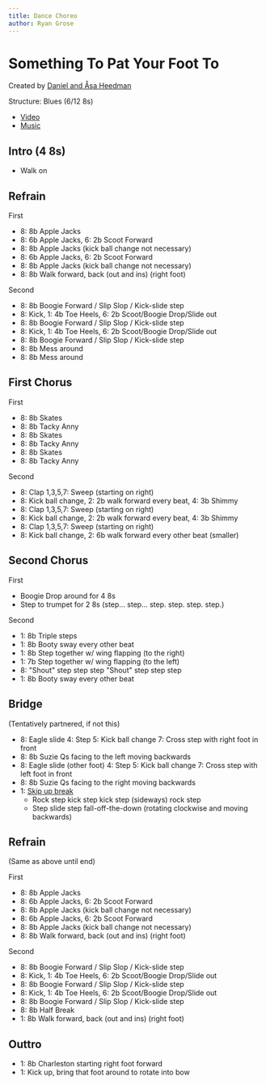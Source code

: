 ```yaml
---
title: Dance Choreo
author: Ryan Grose
---
```

# Something To Pat Your Foot To

Created by [Daniel and Åsa Heedman](http://www.heedman.com/)

Structure: Blues (6/12 8s)

- [Video](https://www.youtube.com/watch?v=wfj_NxGiW-U)
- [Music](https://www.youtube.com/watch?v=F5iqp2FMXV4)


## Intro (4 8s)

- Walk on

## Refrain

First

- 8: 8b Apple Jacks
- 8: 6b Apple Jacks, 6: 2b Scoot Forward
- 8: 8b Apple Jacks (kick ball change not necessary)
- 8: 6b Apple Jacks, 6: 2b Scoot Forward
- 8: 8b Apple Jacks  (kick ball change not necessary)
- 8: 8b Walk forward, back (out and ins) (right foot)

Second

- 8: 8b Boogie Forward / Slip Slop / Kick-slide step
- 8: Kick, 1: 4b Toe Heels, 6: 2b Scoot/Boogie Drop/Slide out
- 8: 8b Boogie Forward / Slip Slop / Kick-slide step
- 8: Kick, 1: 4b Toe Heels, 6: 2b Scoot/Boogie Drop/Slide out
- 8: 8b Boogie Forward / Slip Slop / Kick-slide step
- 8: 8b Mess around
- 8: 8b Mess around

## First Chorus

First

- 8: 8b Skates
- 8: 8b Tacky Anny
- 8: 8b Skates
- 8: 8b Tacky Anny
- 8: 8b Skates
- 8: 8b Tacky Anny

Second

- 8: Clap 1,3,5,7: Sweep (starting on right)
- 8: Kick ball change, 2: 2b walk forward every beat, 4: 3b Shimmy
- 8: Clap 1,3,5,7: Sweep (starting on right)
- 8: Kick ball change, 2: 2b walk forward every beat, 4: 3b Shimmy
- 8: Clap 1,3,5,7: Sweep (starting on right)
- 8: Kick ball change, 2: 6b walk forward every other beat (smaller)

## Second Chorus

First

- Boogie Drop around for 4 8s
- Step to trumpet for 2 8s (step... step... step. step. step. step.)

Second

- 1: 8b Triple steps
- 1: 8b Booty sway every other beat
- 1: 8b Step together w/ wing flapping (to the right)
- 1: 7b Step together w/ wing flapping (to the left)
- 8: "Shout" step step step "Shout" step step step
- 1: 8b Booty sway every other beat

## Bridge

(Tentatively partnered, if not this)

- 8: Eagle slide 4: Step 5: Kick ball change 7: Cross step with right foot in front
- 8: 8b Suzie Qs facing to the left moving backwards
- 8: Eagle slide (other foot) 4: Step 5: Kick ball change 7: Cross step with left foot in front
- 8: 8b Suzie Qs facing to the right moving backwards
- 1: [Skip up break](https://www.youtube.com/watch?v=RSJANSiZOH0)
    - Rock step kick step kick step (sideways) rock step 
    - Step slide step fall-off-the-down (rotating clockwise and moving backwards)

## Refrain

(Same as above until end)

First

- 8: 8b Apple Jacks
- 8: 6b Apple Jacks, 6: 2b Scoot Forward
- 8: 8b Apple Jacks (kick ball change not necessary)
- 8: 6b Apple Jacks, 6: 2b Scoot Forward
- 8: 8b Apple Jacks  (kick ball change not necessary)
- 8: 8b Walk forward, back (out and ins) (right foot)

Second

- 8: 8b Boogie Forward / Slip Slop / Kick-slide step
- 8: Kick, 1: 4b Toe Heels, 6: 2b Scoot/Boogie Drop/Slide out
- 8: 8b Boogie Forward / Slip Slop / Kick-slide step
- 8: Kick, 1: 4b Toe Heels, 6: 2b Scoot/Boogie Drop/Slide out
- 8: 8b Boogie Forward / Slip Slop / Kick-slide step
- 8: 8b Half Break
- 1: 8b Walk forward, back (out and ins) (right foot)


## Outtro

- 1: 8b Charleston starting right foot forward
- 1: Kick up, bring that foot  around to rotate into bow
